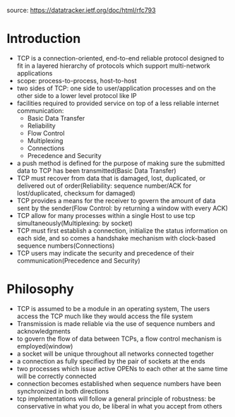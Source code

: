 source: https://datatracker.ietf.org/doc/html/rfc793

# Introduction

- TCP is a connection-oriented, end-to-end reliable protocol designed to fit in a layered hierarchy of protocols which support multi-network applications
- scope: process-to-process, host-to-host
- two sides of TCP: one side to user/application processes and on the other side to a lower level protocol like IP
- facilities required to provided service on top of a less reliable internet communication:
  - Basic Data Transfer
  - Reliability
  - Flow Control
  - Multiplexing
  - Connections
  - Precedence and Security
- a push method is defined for the purpose of making sure the submitted data to TCP has been transmitted(Basic Data Transfer)
- TCP must recover from data that is damaged, lost, duplicated, or delivered out of order(Reliability: sequence number/ACK for lost/duplicated, checksum for damaged)
- TCP provides a means for the receiver to govern the amount of data sent by the sender(Flow Control: by returning a window with every ACK)
- TCP allow for many processes within a single Host to use tcp simultaneously(Multiplexing: by socket)
- TCP must first establish a connection, initialize the status information on each side, and so comes a handshake mechanism with clock-based sequence numbers(Connections)
- TCP users may indicate the security and precedence of their communication(Precedence and Security)

# Philosophy

- TCP is assumed to be a module in an operating system, The users access the TCP much like they would access the file system
- Transmission is made reliable via the use of sequence numbers and acknowledgments
- to govern the flow of data between TCPs, a flow control mechanism is employed(window)
- a socket will be unique throughout all networks connected together
- a connection as fully specified by the pair of sockets at the ends
- two processes which issue active OPENs to each other at the same time will be correctly connected
- connection becomes established when sequence numbers have been synchronized in both directions
- tcp implementations will follow a general principle of robustness: be conservative in what you do, be liberal in what you accept from others
